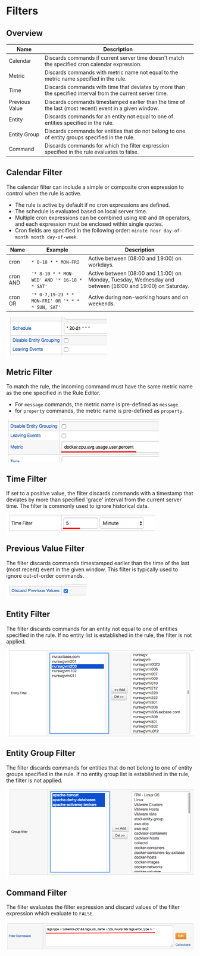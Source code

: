 # Filters

## Overview

| **Name** | **Description** |
| --- | --- |
| Calendar | Discards commands if current server time doesn't match the specified cron calendar expression. |
| Metric | Discards commands with metric name not equal to the metric name specified in the rule. |
| Time | Discards commands with time that deviates by more than the specified interval from the current server time. |
| Previous Value | Discards commands timestamped earlier than the time of the last (most recent) event in a given window. |
| Entity | Discards commands for an entity not equal to one of entities specified in the rule. |
| Entity Group | Discards commands for entities that do not belong to one of entity groups specified in the rule. |
| Command | Discards commands for which the filter expression specified in the rule evaluates to false. |

## Calendar Filter

The calendar filter can include a simple or composite cron expression to control when the rule is active.

* The rule is active by default if no cron expressions are defined.
* The schedule is evaluated based on local server time.
* Multiple cron expressions can be combined using `AND` and `OR` operators, and each expression must be enclosed within single quotes.
* Cron fields are specified in the following order: `minute hour day-of-month month day-of-week`.

| **Name** | **Example** | **Description** |
| --- | --- | --- |
| cron | `* 8-18 * * MON-FRI` | Active between [08:00 and 19:00) on workdays. |
| cron AND | `'* 8-10 * * MON-WED' AND '* 16-18 * * SAT'` | Active between [08:00 and 11:00) on Monday, Tuesday, Wednesday and between [16:00 and 19:00) on Saturday.
| cron OR | `'* 0-7,19-23 * * MON-FRI' OR '* * * * SUN, SAT'` | Active during non-working hours and on weekends. |

![](images/filter-calendar.png)

## Metric Filter

To match the rule, the incoming command must have the same metric name as the one specified in the Rule Editor.

* For `message` commands, the metric name is pre-defined as `message`.
* for `property` commands, the metric name is pre-defined as `property`.

![](images/filter-metric.png)

## Time Filter

If set to a positive value, the filter discards commands with a timestamp that deviates by more than specified 'grace' interval from the current server time. The filter is commonly used to ignore historical data.

![](images/filter-time.png)

## Previous Value Filter

The filter discards commands timestamped earlier than the time of the last (most recent) event in the given window. This filter is typically used to ignore out-of-order commands.

![](images/filter-previous-value.png)

## Entity Filter

The filter discards commands for an entity not equal to one of entities specified in the rule. If no entity list is established in the rule, the filter is not applied.

![](images/filter-entity.png)

## Entity Group Filter

The filter discards commands for entities that do not belong to one of entity groups specified in the rule. If no entity group list is established in the rule, the filter is not applied.

![](images/filter-entity-group.png)

## Command Filter

The filter evaluates the filter expression and discard values of the filter expression which evaluate to `FALSE`.

![](images/filter-expression.png)
